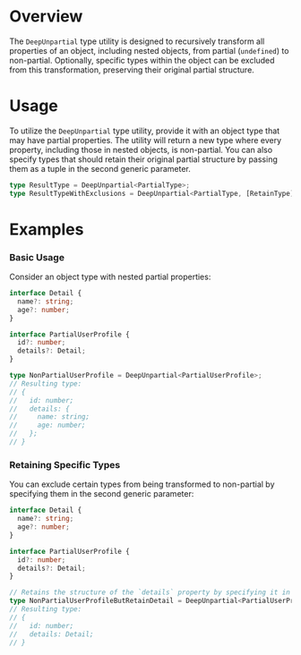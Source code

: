 # Overview

The `DeepUnpartial` type utility is designed to recursively transform all properties of an object, including nested objects, from partial (`undefined`) to non-partial. Optionally, specific types within the object can be excluded from this transformation, preserving their original partial structure.

# Usage

To utilize the `DeepUnpartial` type utility, provide it with an object type that may have partial properties. The utility will return a new type where every property, including those in nested objects, is non-partial. You can also specify types that should retain their original partial structure by passing them as a tuple in the second generic parameter.

```typescript
type ResultType = DeepUnpartial<PartialType>;
type ResultTypeWithExclusions = DeepUnpartial<PartialType, [RetainType]>;
```

# Examples

### Basic Usage

Consider an object type with nested partial properties:

```typescript
interface Detail {
  name?: string;
  age?: number;
}

interface PartialUserProfile {
  id?: number;
  details?: Detail;
}

type NonPartialUserProfile = DeepUnpartial<PartialUserProfile>;
// Resulting type:
// {
//   id: number;
//   details: {
//     name: string;
//     age: number;
//   };
// }
```

### Retaining Specific Types

You can exclude certain types from being transformed to non-partial by specifying them in the second generic parameter:

```typescript
interface Detail {
  name?: string;
  age?: number;
}

interface PartialUserProfile {
  id?: number;
  details?: Detail;
}

// Retains the structure of the `details` property by specifying it in the second generic parameter.
type NonPartialUserProfileButRetainDetail = DeepUnpartial<PartialUserProfile, [Detail]>;
// Resulting type:
// {
//   id: number;
//   details: Detail;
// }
```
